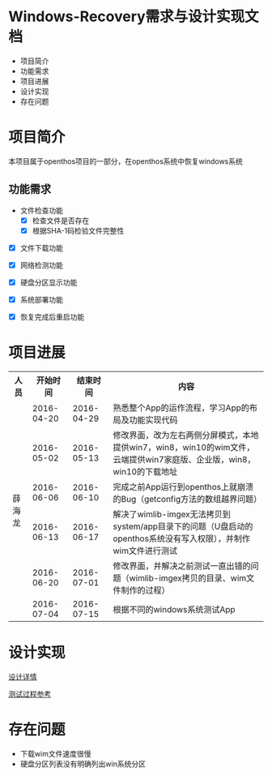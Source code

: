 # Windows-Recovery需求与设计实现文档

- 项目简介
- 功能需求
- 项目进展
- 设计实现
- 存在问题

# 项目简介

本项目属于openthos项目的一部分，在openthos系统中恢复windows系统

## 功能需求

* 文件检查功能
  * [x] 检查文件是否存在
  * [x] 根据SHA-1码检验文件完整性
* [x] 文件下载功能
* [x] 网络检测功能
* [x] 硬盘分区显示功能
* [x] 系统部署功能
* [x] 恢复完成后重启功能
 

# 项目进展

<table>
<tr>
<th>人员</th>
<th>开始时间 </th>
<th>结束时间 </th>
<th>内容</th>
</tr>


<tr>
<td rowspan=07>薛海龙</td>
</tr>

<tr>
<td>2016-04-20</td>
<td>2016-04-29</td>
<td>熟悉整个App的运作流程，学习App的布局及功能实现代码</td>
</tr>

<tr>
<td>2016-05-02</td>
<td>2016-05-13</td>
<td>修改界面，改为左右两侧分屏模式，本地提供win7，win8，win10的wim文件，云端提供win7家庭版、企业版，win8，win10的下载地址</td>
</tr>

<tr>
<td>2016-06-06</td>
<td>2016-06-10</td>
<td>完成之前App运行到openthos上就崩溃的Bug（getconfig方法的数组越界问题）</td>
</tr>


<tr>
<td>2016-06-13</td>
<td>2016-06-17</td>
<td>解决了wimlib-imgex无法拷贝到system/app目录下的问题（U盘启动的openthos系统没有写入权限），并制作wim文件进行测试</td>
</tr>

<tr>
<td>2016-06-20</td>
<td>2016-07-01</td>
<td>修改界面，并解决之前测试一直出错的问题（wimlib-imgex拷贝的目录、wim文件制作的过程）</td>
</tr>


<tr>
<td>2016-07-04</td>
<td>2016-07-15</td>
<td>根据不同的windows系统测试App</td>
</tr>


</table>


# 设计实现

[设计详情](https://github.com/openthos/recovery-win-system/blob/master/%E8%AE%BE%E8%AE%A1%E6%96%87%E6%A1%A3.md)

[测试过程参考](https://github.com/openthos/recovery-win-system/blob/master/%E6%B5%8B%E8%AF%95%E5%8F%82%E8%80%83%E6%96%87%E6%A1%A3.md)


# 存在问题


   * 下载wim文件速度很慢
   * 硬盘分区列表没有明确列出win系统分区



